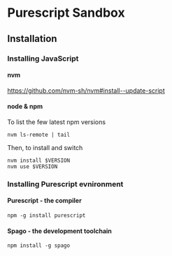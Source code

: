# Purescript Sandbox

## Installation

### Installing JavaScript

#### nvm

https://github.com/nvm-sh/nvm#install--update-script

#### node & npm

To list the few latest npm versions

```
nvm ls-remote | tail
```

Then, to install and switch

```
nvm install $VERSION
nvm use $VERSION
```

### Installing Purescript evnironment

#### Purescript - the compiler

```
npm -g install purescript
```

#### Spago - the development toolchain

```
npm install -g spago
```
